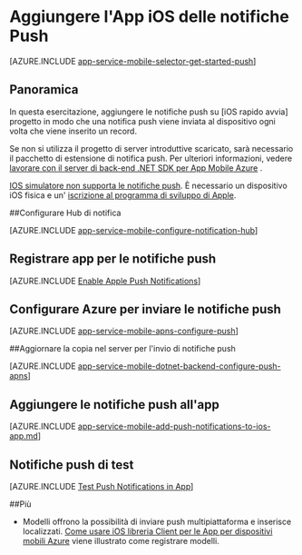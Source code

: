<properties
    pageTitle="Aggiungere le notifiche Push per iOS App con App Mobile Azure"
    description="Informazioni su come usare le app Mobile Azure per inviare le notifiche push per l'app iOS."
    services="app-service\mobile"
    documentationCenter="ios"
    manager="yochayk"
    editor=""
    authors="ysxu"/>

<tags
    ms.service="app-service-mobile"
    ms.workload="mobile"
    ms.tgt_pltfrm="mobile-ios"
    ms.devlang="objective-c"
    ms.topic="article"
    ms.date="10/10/2016"
    ms.author="yuaxu"/>


# <a name="add-push-notifications-to-your-ios-app"></a>Aggiungere l'App iOS delle notifiche Push

[AZURE.INCLUDE [app-service-mobile-selector-get-started-push](../../includes/app-service-mobile-selector-get-started-push.md)]

## <a name="overview"></a>Panoramica
In questa esercitazione, aggiungere le notifiche push su [iOS rapido avvia] progetto in modo che una notifica push viene inviata al dispositivo ogni volta che viene inserito un record.

Se non si utilizza il progetto di server introduttive scaricato, sarà necessario il pacchetto di estensione di notifica push. Per ulteriori informazioni, vedere [lavorare con il server di back-end .NET SDK per App Mobile Azure](app-service-mobile-dotnet-backend-how-to-use-server-sdk.md) .

[IOS simulatore non supporta le notifiche push](https://developer.apple.com/library/ios/documentation/IDEs/Conceptual/iOS_Simulator_Guide/TestingontheiOSSimulator.html). È necessario un dispositivo iOS fisica e un' [iscrizione al programma di sviluppo di Apple](https://developer.apple.com/programs/ios/).

##<a name="configure-hub"></a>Configurare Hub di notifica

[AZURE.INCLUDE [app-service-mobile-configure-notification-hub](../../includes/app-service-mobile-configure-notification-hub.md)]

## <a id="register"></a>Registrare app per le notifiche push

[AZURE.INCLUDE [Enable Apple Push Notifications](../../includes/enable-apple-push-notifications.md)]

## <a name="configure-azure-to-send-push-notifications"></a>Configurare Azure per inviare le notifiche push

[AZURE.INCLUDE [app-service-mobile-apns-configure-push](../../includes/app-service-mobile-apns-configure-push.md)]

##<a id="update-server"></a>Aggiornare la copia nel server per l'invio di notifiche push

[AZURE.INCLUDE [app-service-mobile-dotnet-backend-configure-push-apns](../../includes/app-service-mobile-dotnet-backend-configure-push-apns.md)]

## <a id="add-push"></a>Aggiungere le notifiche push all'app

[AZURE.INCLUDE [app-service-mobile-add-push-notifications-to-ios-app.md](../../includes/app-service-mobile-add-push-notifications-to-ios-app.md)]

## <a id="test"></a>Notifiche push di test

[AZURE.INCLUDE [Test Push Notifications in App](../../includes/test-push-notifications-in-app.md)]

##<a id="more"></a>Più

* Modelli offrono la possibilità di inviare push multipiattaforma e inserisce localizzati. [Come usare iOS libreria Client per le App per dispositivi mobili Azure](app-service-mobile-ios-how-to-use-client-library.md#templates) viene illustrato come registrare modelli.

<!-- Anchors.  -->

<!-- Images. -->

<!-- URLs. -->
[Guida introduttiva di iOS]: app-service-mobile-ios-get-started.md
